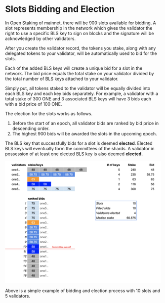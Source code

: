 # Slots Bidding and Election

In Open Staking of mainnet, there will be 900 slots available for bidding. A slot represents membership in the network which gives the validator the right to use a specific BLS key to sign on blocks and the signature will be acknowledged by other validators.

After you create the validator record, the tokens you stake, along with any delegated tokens to your validator, will be automatically used to bid for the slots.

Each of the added BLS keys will create a unique bid for a slot in the network. The bid price equals the total stake on your validator divided by the total number of BLS keys attached to your validator.

Simply put, all tokens staked to the validator will be equally divided into each BLS key and each key bids separately. For example, a validator with a total stake of 300 ONE and 3 associated BLS keys will have 3 bids each with a bid price of 100 ONE.

The election for the slots works as follows.

1. Before the start of an epoch, all validator bids are ranked by bid price in descending order.
2. The highest 900 bids will be awarded the slots in the upcoming epoch.

The BLS key that successfully bids for a slot is deemed **elected**. Elected BLS keys will eventually form the committees of the shards. A validator in possession of at least one elected BLS key is also deemed **elected.**

![](<../../../.gitbook/assets/image (113).png>)

Above is a simple example of bidding and election process with 10 slots and 5 validators.&#x20;
